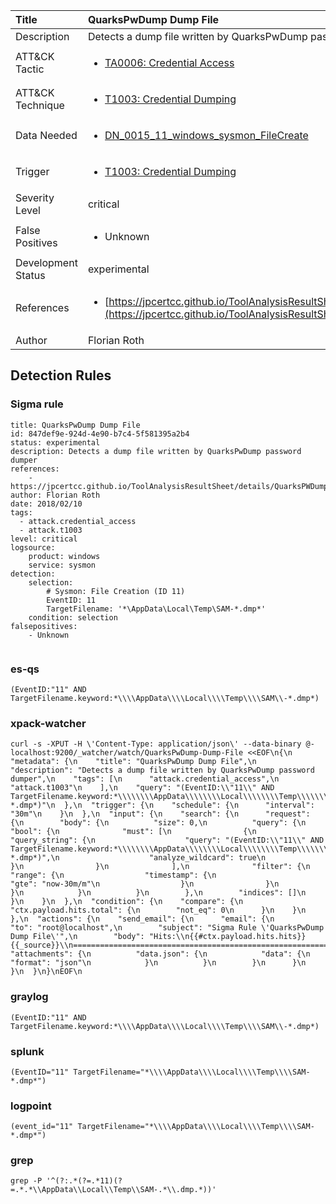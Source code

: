 | Title                | QuarksPwDump Dump File                                                                                                                                                 |
|:---------------------|:------------------------------------------------------------------------------------------------------------------------------------------------------------|
| Description          | Detects a dump file written by QuarksPwDump password dumper                                                                                                                                           |
| ATT&amp;CK Tactic    |  <ul><li>[TA0006: Credential Access](https://attack.mitre.org/tactics/TA0006)</li></ul>  |
| ATT&amp;CK Technique | <ul><li>[T1003: Credential Dumping](https://attack.mitre.org/techniques/T1003)</li></ul>  |
| Data Needed          | <ul><li>[DN_0015_11_windows_sysmon_FileCreate](../Data_Needed/DN_0015_11_windows_sysmon_FileCreate.md)</li></ul>  |
| Trigger              | <ul><li>[T1003: Credential Dumping](../Triggers/T1003.md)</li></ul>  |
| Severity Level       | critical |
| False Positives      | <ul><li>Unknown</li></ul>  |
| Development Status   | experimental |
| References           | <ul><li>[https://jpcertcc.github.io/ToolAnalysisResultSheet/details/QuarksPWDump.htm](https://jpcertcc.github.io/ToolAnalysisResultSheet/details/QuarksPWDump.htm)</li></ul>  |
| Author               | Florian Roth |


## Detection Rules

### Sigma rule

```
title: QuarksPwDump Dump File
id: 847def9e-924d-4e90-b7c4-5f581395a2b4
status: experimental
description: Detects a dump file written by QuarksPwDump password dumper
references:
    - https://jpcertcc.github.io/ToolAnalysisResultSheet/details/QuarksPWDump.htm
author: Florian Roth
date: 2018/02/10
tags:
  - attack.credential_access
  - attack.t1003
level: critical
logsource:
    product: windows
    service: sysmon
detection:
    selection:
        # Sysmon: File Creation (ID 11)
        EventID: 11
        TargetFilename: '*\AppData\Local\Temp\SAM-*.dmp*'
    condition: selection
falsepositives:
    - Unknown


```





### es-qs
    
```
(EventID:"11" AND TargetFilename.keyword:*\\\\AppData\\\\Local\\\\Temp\\\\SAM\\-*.dmp*)
```


### xpack-watcher
    
```
curl -s -XPUT -H \'Content-Type: application/json\' --data-binary @- localhost:9200/_watcher/watch/QuarksPwDump-Dump-File <<EOF\n{\n  "metadata": {\n    "title": "QuarksPwDump Dump File",\n    "description": "Detects a dump file written by QuarksPwDump password dumper",\n    "tags": [\n      "attack.credential_access",\n      "attack.t1003"\n    ],\n    "query": "(EventID:\\"11\\" AND TargetFilename.keyword:*\\\\\\\\AppData\\\\\\\\Local\\\\\\\\Temp\\\\\\\\SAM\\\\-*.dmp*)"\n  },\n  "trigger": {\n    "schedule": {\n      "interval": "30m"\n    }\n  },\n  "input": {\n    "search": {\n      "request": {\n        "body": {\n          "size": 0,\n          "query": {\n            "bool": {\n              "must": [\n                {\n                  "query_string": {\n                    "query": "(EventID:\\"11\\" AND TargetFilename.keyword:*\\\\\\\\AppData\\\\\\\\Local\\\\\\\\Temp\\\\\\\\SAM\\\\-*.dmp*)",\n                    "analyze_wildcard": true\n                  }\n                }\n              ],\n              "filter": {\n                "range": {\n                  "timestamp": {\n                    "gte": "now-30m/m"\n                  }\n                }\n              }\n            }\n          }\n        },\n        "indices": []\n      }\n    }\n  },\n  "condition": {\n    "compare": {\n      "ctx.payload.hits.total": {\n        "not_eq": 0\n      }\n    }\n  },\n  "actions": {\n    "send_email": {\n      "email": {\n        "to": "root@localhost",\n        "subject": "Sigma Rule \'QuarksPwDump Dump File\'",\n        "body": "Hits:\\n{{#ctx.payload.hits.hits}}{{_source}}\\n================================================================================\\n{{/ctx.payload.hits.hits}}",\n        "attachments": {\n          "data.json": {\n            "data": {\n              "format": "json"\n            }\n          }\n        }\n      }\n    }\n  }\n}\nEOF\n
```


### graylog
    
```
(EventID:"11" AND TargetFilename.keyword:*\\\\AppData\\\\Local\\\\Temp\\\\SAM\\-*.dmp*)
```


### splunk
    
```
(EventID="11" TargetFilename="*\\\\AppData\\\\Local\\\\Temp\\\\SAM-*.dmp*")
```


### logpoint
    
```
(event_id="11" TargetFilename="*\\\\AppData\\\\Local\\\\Temp\\\\SAM-*.dmp*")
```


### grep
    
```
grep -P '^(?:.*(?=.*11)(?=.*.*\\AppData\\Local\\Temp\\SAM-.*\\.dmp.*))'
```



